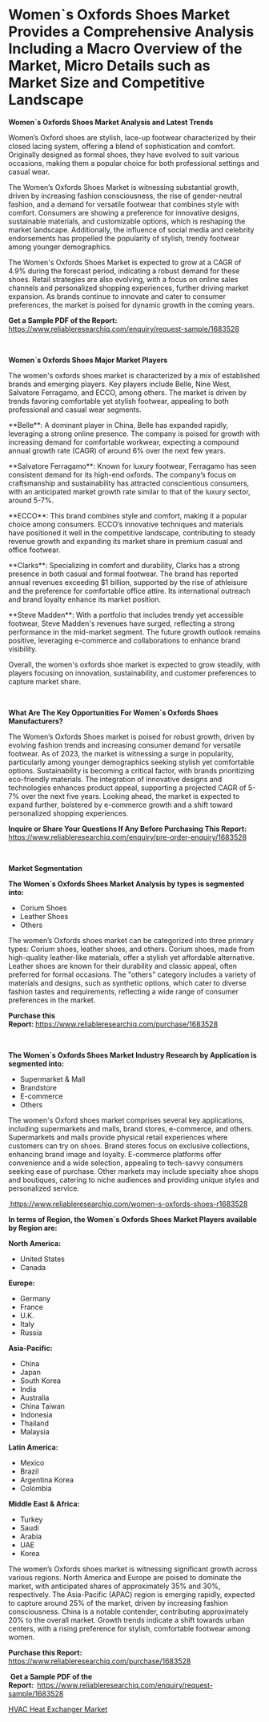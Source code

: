 <p><h1>Women`s Oxfords Shoes Market Provides a Comprehensive Analysis Including a Macro Overview of the Market, Micro Details such as Market Size and Competitive Landscape</h1></p><p><strong>Women`s Oxfords Shoes Market Analysis and Latest Trends</strong></p>
<p><p>Women’s Oxford shoes are stylish, lace-up footwear characterized by their closed lacing system, offering a blend of sophistication and comfort. Originally designed as formal shoes, they have evolved to suit various occasions, making them a popular choice for both professional settings and casual wear. </p><p>The Women’s Oxfords Shoes Market is witnessing substantial growth, driven by increasing fashion consciousness, the rise of gender-neutral fashion, and a demand for versatile footwear that combines style with comfort. Consumers are showing a preference for innovative designs, sustainable materials, and customizable options, which is reshaping the market landscape. Additionally, the influence of social media and celebrity endorsements has propelled the popularity of stylish, trendy footwear among younger demographics.</p><p>The Women's Oxfords Shoes Market is expected to grow at a CAGR of 4.9% during the forecast period, indicating a robust demand for these shoes. Retail strategies are also evolving, with a focus on online sales channels and personalized shopping experiences, further driving market expansion. As brands continue to innovate and cater to consumer preferences, the market is poised for dynamic growth in the coming years.</p></p>
<p><strong>Get a Sample PDF of the Report:&nbsp;</strong> <a href="https://www.reliableresearchiq.com/enquiry/request-sample/1683528?utm_campaign=3177&utm_medium=2&utm_source=Github&utm_content=ia&utm_term=26032025&utm_id=womens-oxfords-shoes">https://www.reliableresearchiq.com/enquiry/request-sample/1683528</a></p>
<p>&nbsp;</p>
<p><strong>Women`s Oxfords Shoes Major Market Players</strong></p>
<p><p>The women's oxfords shoes market is characterized by a mix of established brands and emerging players. Key players include Belle, Nine West, Salvatore Ferragamo, and ECCO, among others. The market is driven by trends favoring comfortable yet stylish footwear, appealing to both professional and casual wear segments.</p><p>**Belle**: A dominant player in China, Belle has expanded rapidly, leveraging a strong online presence. The company is poised for growth with increasing demand for comfortable workwear, expecting a compound annual growth rate (CAGR) of around 6% over the next few years.</p><p>**Salvatore Ferragamo**: Known for luxury footwear, Ferragamo has seen consistent demand for its high-end oxfords. The company’s focus on craftsmanship and sustainability has attracted conscientious consumers, with an anticipated market growth rate similar to that of the luxury sector, around 5-7%.</p><p>**ECCO**: This brand combines style and comfort, making it a popular choice among consumers. ECCO’s innovative techniques and materials have positioned it well in the competitive landscape, contributing to steady revenue growth and expanding its market share in premium casual and office footwear.</p><p>**Clarks**: Specializing in comfort and durability, Clarks has a strong presence in both casual and formal footwear. The brand has reported annual revenues exceeding $1 billion, supported by the rise of athleisure and the preference for comfortable office attire. Its international outreach and brand loyalty enhance its market position.</p><p>**Steve Madden**: With a portfolio that includes trendy yet accessible footwear, Steve Madden's revenues have surged, reflecting a strong performance in the mid-market segment. The future growth outlook remains positive, leveraging e-commerce and collaborations to enhance brand visibility.</p><p>Overall, the women's oxfords shoe market is expected to grow steadily, with players focusing on innovation, sustainability, and customer preferences to capture market share.</p></p>
<p>&nbsp;</p>
<p><strong>What Are The Key Opportunities For Women`s Oxfords Shoes Manufacturers?</strong></p>
<p><p>The Women’s Oxfords Shoes market is poised for robust growth, driven by evolving fashion trends and increasing consumer demand for versatile footwear. As of 2023, the market is witnessing a surge in popularity, particularly among younger demographics seeking stylish yet comfortable options. Sustainability is becoming a critical factor, with brands prioritizing eco-friendly materials. The integration of innovative designs and technologies enhances product appeal, supporting a projected CAGR of 5-7% over the next five years. Looking ahead, the market is expected to expand further, bolstered by e-commerce growth and a shift toward personalized shopping experiences.</p></p>
<p><strong>Inquire or Share Your Questions If Any Before Purchasing This Report:</strong> <a href="https://www.reliableresearchiq.com/enquiry/pre-order-enquiry/1683528?utm_campaign=3177&utm_medium=2&utm_source=Github&utm_content=ia&utm_term=26032025&utm_id=womens-oxfords-shoes">https://www.reliableresearchiq.com/enquiry/pre-order-enquiry/1683528</a></p>
<p>&nbsp;</p>
<p><strong>Market Segmentation</strong></p>
<p><strong>The Women`s Oxfords Shoes Market Analysis by types is segmented into:</strong></p>
<p><ul><li>Corium Shoes</li><li>Leather Shoes</li><li>Others</li></ul></p>
<p><p>The women’s Oxfords shoes market can be categorized into three primary types: Corium shoes, leather shoes, and others. Corium shoes, made from high-quality leather-like materials, offer a stylish yet affordable alternative. Leather shoes are known for their durability and classic appeal, often preferred for formal occasions. The "others" category includes a variety of materials and designs, such as synthetic options, which cater to diverse fashion tastes and requirements, reflecting a wide range of consumer preferences in the market.</p></p>
<p><strong>Purchase this Report:&nbsp;</strong><a href="https://www.reliableresearchiq.com/purchase/1683528?utm_campaign=3177&utm_medium=2&utm_source=Github&utm_content=ia&utm_term=26032025&utm_id=womens-oxfords-shoes">https://www.reliableresearchiq.com/purchase/1683528</a></p>
<p>&nbsp;</p>
<p><strong>The Women`s Oxfords Shoes Market Industry Research by Application is segmented into:</strong></p>
<p><ul><li>Supermarket & Mall</li><li>Brandstore</li><li>E-commerce</li><li>Others</li></ul></p>
<p><p>The women's Oxford shoes market comprises several key applications, including supermarkets and malls, brand stores, e-commerce, and others. Supermarkets and malls provide physical retail experiences where customers can try on shoes. Brand stores focus on exclusive collections, enhancing brand image and loyalty. E-commerce platforms offer convenience and a wide selection, appealing to tech-savvy consumers seeking ease of purchase. Other markets may include specialty shoe shops and boutiques, catering to niche audiences and providing unique styles and personalized service.</p></p>
<p><a href="https://www.reliableresearchiq.com/women-s-oxfords-shoes-r1683528?utm_campaign=3177&utm_medium=2&utm_source=Github&utm_content=ia&utm_term=26032025&utm_id=womens-oxfords-shoes">&nbsp;https://www.reliableresearchiq.com/women-s-oxfords-shoes-r1683528</a></p>
<p><strong>In terms of Region, the Women`s Oxfords Shoes Market Players available by Region are:</strong></p>
<p>
    <p> <strong> North America: </strong>
        <ul>
            <li>United States</li>
            <li>Canada</li>
        </ul>
        </p> 
    <p> <strong> Europe: </strong>
        <ul>
            <li>Germany</li>
            <li>France</li>
            <li>U.K.</li>
            <li>Italy</li>
            <li>Russia</li>
        </ul>
        </p> 
    <p> <strong> Asia-Pacific: </strong>
        <ul>
            <li>China</li>
            <li>Japan</li>
            <li>South Korea</li>
            <li>India</li>
            <li>Australia</li>
            <li>China Taiwan</li>
            <li>Indonesia</li>
            <li>Thailand</li>
            <li>Malaysia</li>
        </ul>
        </p> 
    <p> <strong> Latin America: </strong>
        <ul>
            <li>Mexico</li>
            <li>Brazil</li>
            <li>Argentina Korea</li>
            <li>Colombia</li>
        </ul>
        </p> 
    <p> <strong> Middle East & Africa: </strong>
        <ul>
            <li>Turkey</li>
            <li>Saudi</li>
            <li>Arabia</li>
            <li>UAE</li>
            <li>Korea</li>
        </ul>
    </p>
    </p>
<p><p>The women’s Oxfords shoes market is witnessing significant growth across various regions. North America and Europe are poised to dominate the market, with anticipated shares of approximately 35% and 30%, respectively. The Asia-Pacific (APAC) region is emerging rapidly, expected to capture around 25% of the market, driven by increasing fashion consciousness. China is a notable contender, contributing approximately 20% to the overall market. Growth trends indicate a shift towards urban centers, with a rising preference for stylish, comfortable footwear among women.</p></p>
<p><strong>Purchase this Report: </strong><a href="https://www.reliableresearchiq.com/purchase/1683528?utm_campaign=3177&utm_medium=2&utm_source=Github&utm_content=ia&utm_term=26032025&utm_id=womens-oxfords-shoes">https://www.reliableresearchiq.com/purchase/1683528</a></p>
<p>&nbsp;<strong>Get a Sample PDF of the Report:&nbsp;&nbsp;</strong><a href="https://www.reliableresearchiq.com/enquiry/request-sample/1683528?utm_campaign=3177&utm_medium=2&utm_source=Github&utm_content=ia&utm_term=26032025&utm_id=womens-oxfords-shoes">https://www.reliableresearchiq.com/enquiry/request-sample/1683528</a></p>
<p><strong></strong></p>
<p><p><a href="https://github.com/lefiobakali/Market-Research-Report-List-1/blob/main/hvac-heat-exchanger-market.md?utm_campaign=3177&utm_medium=2&utm_source=Github&utm_content=ia&utm_term=26032025&utm_id=womens-oxfords-shoes">HVAC Heat Exchanger Market</a></p></p>
